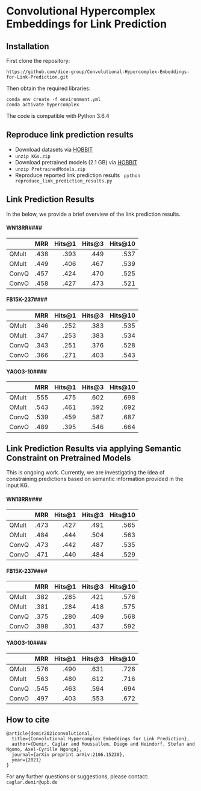# Convolutional Hypercomplex Embeddings for Link Prediction

## Installation

First clone the repository:
```
https://github.com/dice-group/Convolutional-Hypercomplex-Embeddings-for-Link-Prediction.git
```
Then obtain the required libraries:
```
conda env create -f environment.yml
conda activate hypercomplex
```
The code is compatible with Python 3.6.4

## Reproduce link prediction results
- Download datasets via [HOBBIT](https://hobbitdata.informatik.uni-leipzig.de/KGE/ConvHyper/KGs.zip)
- ```unzip KGs.zip```
- Download pretrained models (2.1 GB) via [HOBBIT](https://hobbitdata.informatik.uni-leipzig.de/KGE/ConvHyper/PretrainedModels.zip)
- ```unzip PretrainedModels.zip```  
- Reproduce reported link prediction results ``` python reproduce_link_prediction_results.py```

## Link Prediction Results
In the below, we provide a brief overview of the link prediction results.
#### WN18RR####
|         |   MRR | Hits@1 | Hits@3 | Hits@10  |
|---------|------:|-------:|-------:|--------:|
| QMult   |.438   |.393    |.449    |.537   | 
| OMult   |.449   |.406    |.467    |.539| 
| ConvQ   |.457   |.424    |.470    |.525| 
| ConvO   |.458   |.427    |.473    |.521| 

#### FB15K-237####
|         |   MRR | Hits@1 | Hits@3 | Hits@10  |
|---------|------:|-------:|-------:|--------:|
| QMult   |.346   |.252    |.383    |.535   | 
| OMult   |.347   |.253    |.383    |.534| 
| ConvQ   |.343   |.251    |.376    |.528| 
| ConvO   |.366   |.271    |.403    |.543| 

#### YAGO3-10####
|         |   MRR | Hits@1 | Hits@3 | Hits@10  |
|---------|------:|-------:|-------:|--------:|
| QMult   |.555   |.475    |.602    |.698   | 
| OMult   |.543   |.461    |.592    |.692| 
| ConvQ   |.539   |.459    |.587    |.687| 
| ConvO   |.489   |.395    |.546    |.664| 

## Link Prediction Results via applying Semantic Constraint on Pretrained Models
This is ongoing work. Currently, we are investigating the idea of constraining predictions based on semantic information provided in the input KG.
#### WN18RR####
|         |   MRR | Hits@1 | Hits@3 | Hits@10  |
|---------|------:|-------:|-------:|--------: |
| QMult   |.473   |.427    |.491    |.565      | 
| OMult   |.484   |.444    |.504    |.563      | 
| ConvQ   |.473   |.442    |.487    |.535      | 
| ConvO   |.471   |.440    |.484    |.529      | 

#### FB15K-237####
|         |   MRR | Hits@1 | Hits@3 | Hits@10  |
|---------|------:|-------:|-------:|---------:|
| QMult   |.382   |.285    |.421    |.576      | 
| OMult   |.381   |.284    |.418    |.575      | 
| ConvQ   |.375   |.280    |.409    |.568      | 
| ConvO   |.398   |.301    |.437    |.592      | 

#### YAGO3-10####
|         |   MRR | Hits@1 | Hits@3 | Hits@10  |
|---------|------:|-------:|-------:|--------: |
| QMult   |.576   |.490    |.631    |.728      | 
| OMult   |.563   |.480    |.612    |.716      | 
| ConvQ   |.545   |.463    |.594    |.694      | 
| ConvO   |.497   |.403    |.553    |.672      | 


## How to cite
```
@article{demir2021convolutional,
  title={Convolutional Hypercomplex Embeddings for Link Prediction},
  author={Demir, Caglar and Moussallem, Diego and Heindorf, Stefan and Ngomo, Axel-Cyrille Ngonga},
  journal={arXiv preprint arXiv:2106.15230},
  year={2021}
}
```

For any further questions or suggestions, please contact:  ```caglar.demir@upb.de```